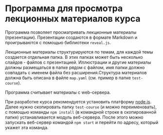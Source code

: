 # Программа для просмотра лекционных материалов курса

Программа позволяет просматривать лекционные материалы (презентации).  Презентации создаются в формате Markdown и проигрываются с помощью библиотеки ```reveal.js```. 

Лекционные материалы структурируются по темам, для каждой темы создается отдельная папка. В этих папках может быть несколько слайдов - файлов с презентацией. Иллюстрации и другие материалы должны размещаться в папке рядом с файлом, имя папки должно совпадать с именем файла без расширения.Структура материалов должна быть описана в файле ```map.yaml``` (см. пример в папке ```test-course```).

Программа считывает материалы с web-сервера.

При разработке курса рекомендуется установить платформу [node.js](https://nodejs.org/en). Далее нужно скопировать папку ```test-course``` (и можно переименовать),  с помощью команды ```npm install``` (в командной строке в скопированной папке) устанавливается модуль веб-сервера. После этого можно запускать веб-сервер командой ```npm start``` и перейти по адресу, который укажет эта команда.

